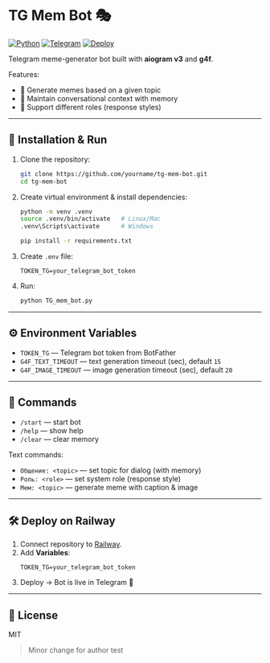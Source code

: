 # TG Mem Bot 🎭

[![Python](https://img.shields.io/badge/Python-3.10%2B-blue?logo=python)](https://www.python.org/)
[![Telegram](https://img.shields.io/badge/Telegram-Bot-blue?logo=telegram)](https://core.telegram.org/bots)
[![Deploy](https://img.shields.io/badge/Deploy-Railway-purple?logo=railway)](https://railway.app/)

Telegram meme-generator bot built with **aiogram v3** and **g4f**.

Features:
- 📸 Generate memes based on a given topic
- 🧩 Maintain conversational context with memory
- 📝 Support different roles (response styles)

---

## 🚀 Installation & Run

1. Clone the repository:
   ```bash
   git clone https://github.com/yourname/tg-mem-bot.git
   cd tg-mem-bot
   ```

2. Create virtual environment & install dependencies:
   ```bash
   python -m venv .venv
   source .venv/bin/activate   # Linux/Mac
   .venv\Scripts\activate      # Windows

   pip install -r requirements.txt
   ```

3. Create `.env` file:
   ```env
   TOKEN_TG=your_telegram_bot_token
   ```

4. Run:
   ```bash
   python TG_mem_bot.py
   ```

---

## ⚙️ Environment Variables

- `TOKEN_TG` — Telegram bot token from BotFather
- `G4F_TEXT_TIMEOUT` — text generation timeout (sec), default `15`
- `G4F_IMAGE_TIMEOUT` — image generation timeout (sec), default `20`

---

## 📖 Commands

- `/start` — start bot
- `/help` — show help
- `/clear` — clear memory

Text commands:
- `Общение: <topic>` — set topic for dialog (with memory)
- `Роль: <role>` — set system role (response style)
- `Мем: <topic>` — generate meme with caption & image

---

## 🛠 Deploy on Railway

1. Connect repository to [Railway](https://railway.app/).
2. Add **Variables**:
   ```
   TOKEN_TG=your_telegram_bot_token
   ```
3. Deploy → Bot is live in Telegram 🚀

---

## 📜 License
MIT



> Minor change for author test
